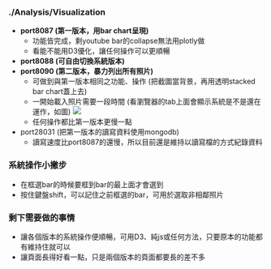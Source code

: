 ### ./Analysis/Visualization
* **port8087 (第一版本，用bar chart呈現)**
    * 功能皆完成，剩youtube bar的collapse無法用plotly做
    * 看能不能用D3優化，讓任何操作可以更順暢
* **port8088 (可自由切換系統版本)**
* **port8090 (第二版本，暴力列出所有照片)**
    * 可做到與第一版本相同之功能、操作 (把截圖當背景，再用透明stacked bar chart蓋上去)
    * 一開始載入照片需要一段時間 (看瀏覽器的tab上面會顯示系統是不是還在運作，如圖)
    ![](https://i.imgur.com/gTLyDQ5.png)
    * 任何操作都比第一版本更慢一點
* port28031 (把第一版本的讀寫資料使用mongodb)
    * 讀寫速度比port8087的還慢，所以目前還是維持以讀寫檔的方式紀錄資料

### 系統操作小撇步
* 在框選bar的時候要框到bar的最上面才會選到
* 按住鍵盤shift，可以記住之前框選的bar，可用於選取非相鄰照片

### 剩下需要做的事情
* 讓各個版本的系統操作便順暢，可用D3、純js或任何方法，只要原本的功能都有維持住就可以
* 讓頁面長得好看一點，只是兩個版本的頁面都要長的差不多